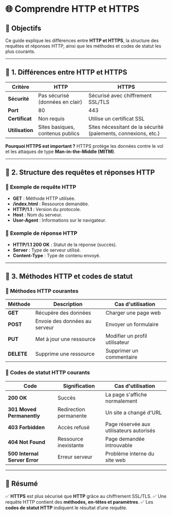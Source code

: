# 🌐 Comprendre HTTP et HTTPS

## 📌 Objectifs
Ce guide explique les différences entre **HTTP et HTTPS**, la structure des requêtes et réponses HTTP, ainsi que les méthodes et codes de statut les plus courants.

---

## 🔹 1. Différences entre HTTP et HTTPS

| Critère       | HTTP                          | HTTPS                          |
|--------------|------------------------------|--------------------------------|
| **Sécurité**  | Pas sécurisé (données en clair) | Sécurisé avec chiffrement SSL/TLS |
| **Port**      | 80                            | 443                            |
| **Certificat** | Non requis                   | Utilise un certificat SSL      |
| **Utilisation** | Sites basiques, contenus publics | Sites nécessitant de la sécurité (paiements, connexions, etc.) |

**Pourquoi HTTPS est important ?**
HTTPS protège les données contre le vol et les attaques de type **Man-in-the-Middle (MITM)**.

---

## 🔹 2. Structure des requêtes et réponses HTTP

### 📍 **Exemple de requête HTTP**
- **GET** : Méthode HTTP utilisée.
- **/index.html** : Ressource demandée.
- **HTTP/1.1** : Version du protocole.
- **Host** : Nom du serveur.
- **User-Agent** : Informations sur le navigateur.

### 📍 **Exemple de réponse HTTP**
- **HTTP/1.1 200 OK** : Statut de la réponse (succès).
- **Server** : Type de serveur utilisé.
- **Content-Type** : Type de contenu envoyé.

---

## 🔹 3. Méthodes HTTP et codes de statut

### 📍 **Méthodes HTTP courantes**
| Méthode  | Description                          | Cas d'utilisation             |
|----------|--------------------------------------|--------------------------------|
| **GET**   | Récupère des données               | Charger une page web          |
| **POST**  | Envoie des données au serveur      | Envoyer un formulaire         |
| **PUT**   | Met à jour une ressource           | Modifier un profil utilisateur |
| **DELETE**| Supprime une ressource             | Supprimer un commentaire      |

### 📍 **Codes de statut HTTP courants**
| Code  | Signification          | Cas d'utilisation                      |
|-------|------------------------|----------------------------------------|
| **200 OK** | Succès              | La page s'affiche normalement         |
| **301 Moved Permanently** | Redirection permanente | Un site a changé d'URL              |
| **403 Forbidden** | Accès refusé         | Page réservée aux utilisateurs autorisés |
| **404 Not Found** | Ressource inexistante | Page demandée introuvable            |
| **500 Internal Server Error** | Erreur serveur       | Problème interne du site web         |

---

## 🎯 **Résumé**
✅ **HTTPS** est plus sécurisé que **HTTP** grâce au chiffrement SSL/TLS.
✅ Une requête HTTP contient des **méthodes, en-têtes et paramètres**.
✅ Les **codes de statut HTTP** indiquent le résultat d’une requête.
